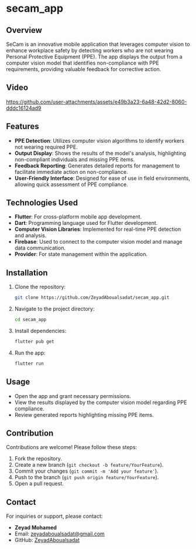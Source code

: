 # secam_app

## Overview

SeCam is an innovative mobile application that leverages computer vision to enhance workplace safety by detecting workers who are not wearing Personal Protective Equipment (PPE). The app displays the output from a computer vision model that identifies non-compliance with PPE requirements, providing valuable feedback for corrective action.

## Video


https://github.com/user-attachments/assets/e49b3a23-6a48-42d2-8060-dddc16124ad9


## Features

- **PPE Detection**: Utilizes computer vision algorithms to identify workers not wearing required PPE.
- **Output Display**: Shows the results of the model's analysis, highlighting non-compliant individuals and missing PPE items.
- **Feedback Reporting**: Generates detailed reports for management to facilitate immediate action on non-compliance.
- **User-Friendly Interface**: Designed for ease of use in field environments, allowing quick assessment of PPE compliance.

## Technologies Used

- **Flutter**: For cross-platform mobile app development.
- **Dart**: Programming language used for Flutter development.
- **Computer Vision Libraries**: Implemented for real-time PPE detection and analysis.
- **Firebase**: Used to connect to the computer vision model and manage data communication.
- **Provider**: For state management within the application.

## Installation

1. Clone the repository:

   ```bash
   git clone https://github.com/ZeyadAboualsadat/secam_app.git
   ```

2. Navigate to the project directory:

   ```bash
   cd secam_app
   ```

3. Install dependencies:

   ```bash
   flutter pub get
   ```

4. Run the app:

   ```bash
   flutter run
   ```

## Usage

- Open the app and grant necessary permissions.
- View the results displayed by the computer vision model regarding PPE compliance.
- Review generated reports highlighting missing PPE items.

## Contribution

Contributions are welcome! Please follow these steps:

1. Fork the repository.
2. Create a new branch (`git checkout -b feature/YourFeature`).
3. Commit your changes (`git commit -m 'Add your feature'`).
4. Push to the branch (`git push origin feature/YourFeature`).
5. Open a pull request.

## Contact

For inquiries or support, please contact:
- **Zeyad Mohamed**  
- Email: zeyadaboualsadat@gmail.com 
- GitHub: [ZeyadAboualsadat](https://github.com/ZeyadAboualsadat)
